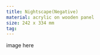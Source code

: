 ```yaml
---
title: Nightscape(Negative)
material: acrylic on wooden panel
size: 242 x 334 mm
tag:
---
```

image here
